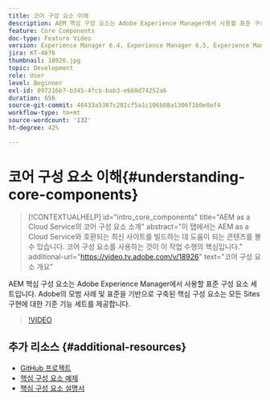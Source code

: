 ```yaml
---
title: 코어 구성 요소 이해
description: AEM 핵심 구성 요소는 Adobe Experience Manager에서 사용할 표준 구성 요소 세트입니다. Adobe의 모범 사례 및 표준을 기반으로 구축된 핵심 구성 요소는 모든 Sites 구현에 대한 기준 기능 세트를 제공합니다.
feature: Core Components
doc-type: Feature Video
version: Experience Manager 6.4, Experience Manager 6.5, Experience Manager as a Cloud Service
jira: KT-4676
thumbnail: 18926.jpg
topic: Development
role: User
level: Beginner
exl-id: 097216b7-b345-4fcb-bab3-e660d74252a6
duration: 656
source-git-commit: 48433a5367c281cf5a1c106b08a1306f1b0e8ef4
workflow-type: tm+mt
source-wordcount: '132'
ht-degree: 42%

---
```


# 코어 구성 요소 이해{#understanding-core-components}

>[!CONTEXTUALHELP]
>id="intro_core_components"
>title="AEM as a Cloud Service의 코어 구성 요소 소개"
>abstract="이 탭에서는 AEM as a Cloud Service와 호환되는 최신 사이트를 빌드하는 데 도움이 되는 콘텐츠를 볼 수 있습니다. 코어 구성 요소를 사용하는 것이 이 작업 수행의 핵심입니다."
>additional-url="https://video.tv.adobe.com/v/18926" text="코어 구성 요소 개요"

AEM 핵심 구성 요소는 Adobe Experience Manager에서 사용할 표준 구성 요소 세트입니다. Adobe의 모범 사례 및 표준을 기반으로 구축된 핵심 구성 요소는 모든 Sites 구현에 대한 기준 기능 세트를 제공합니다.

>[!VIDEO](https://video.tv.adobe.com/v/18926?quality=12&learn=on)

## 추가 리소스 {#additional-resources}

* [GitHub 프로젝트](https://github.com/adobe/aem-core-wcm-components)
* [핵심 구성 요소 예제](https://www.aemcomponents.dev/)
* [핵심 구성 요소 설명서](https://experienceleague.adobe.com/docs/experience-manager-core-components/using/introduction.html?lang=ko)
